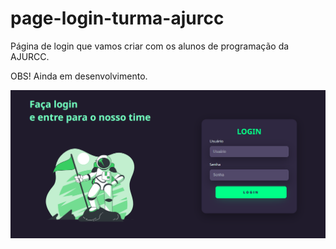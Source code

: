 # page-login-turma-ajurcc
Página de login que vamos criar com os alunos de programação da AJURCC.

OBS! Ainda em desenvolvimento.

![page-login-turma-ajurcc](https://github.com/Patricia17991/page-login-turma-ajurcc/blob/main/Captura%20de%20Tela%20(115).png?raw=true)
